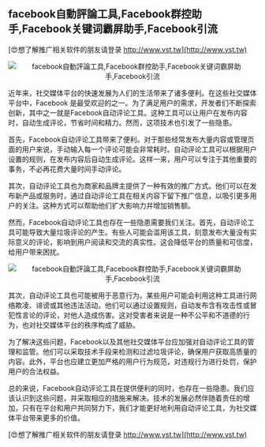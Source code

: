 ## **facebook自動評論工具,Facebook群控助手,Facebook关键词霸屏助手,Facebook引流**

[😍想了解推广相关软件的朋友请登录 http://www.vst.tw](http://www.vst.tw)

 <center><img src="https://vst.tw/MP4/tuiguang/png/0.png" alt="facebook自動評論工具,Facebook群控助手,Facebook关键词霸屏助手,Facebook引流"></center>

近年来，社交媒体平台的快速发展为人们的生活带来了诸多便利。在这些社交媒体平台中，Facebook 是最受欢迎的之一。为了满足用户的需求，开发者们不断探索创新，其中之一就是Facebook自动评论工具。这种工具可以让用户在发布内容时，自动生成评论，节省时间和精力。然而，这项技术也引发了一些隐患。

首先，Facebook自动评论工具带来了便利。对于那些经常发布大量内容或管理页面的用户来说，手动输入每一个评论可能会非常耗时。自动评论工具可以根据用户设置的规则，在发布内容后自动生成评论。这样一来，用户可以专注于其他重要的事务，不必再花费大量时间手动评论。

其次，自动评论工具也为商家和品牌主提供了一种有效的推广方式。他们可以在发布新产品或服务时，通过自动评论工具在相关内容下留下推广信息，以吸引更多用户的关注。这种方式可以帮助他们扩大影响力并增加销售额。

然而，Facebook自动评论工具也存在一些隐患需要我们关注。首先，自动评论工具可能导致大量垃圾评论的产生。有些人可能会滥用该工具，刻意发布大量没有实际意义的评论，影响到用户阅读和交流的真实性。这会降低平台的质量和可信度，给用户带来困扰。

 <center><img src="https://vst.tw/MP4/tuiguang/png/1.png" alt="facebook自動評論工具,Facebook群控助手,Facebook关键词霸屏助手,Facebook引流"></center>

其次，自动评论工具也可能被用于恶意行为。某些用户可能会利用这种工具进行网络欺凌、诽谤或其他违法活动。他们可以通过设置规则，自动发布含有攻击性或冒犯性言论的评论，对他人造成伤害。这对受害者来说是一种不公平和不道德的行为，也对社交媒体平台的秩序构成了威胁。

为了解决这些问题，Facebook以及其他社交媒体平台应加强对自动评论工具的管理和监管。他们可以采取技术手段来检测和过滤垃圾评论，确保用户获取高质量的内容。此外，平台也应建立更加严格的用户行为规范，对违规行为进行处罚，保护用户的合法权益。

总的来说，Facebook自动评论工具在提供便利的同时，也存在一些隐患。我们应该认识到这些问题，并采取相应的措施来解决。技术的发展必然伴随着责任的增加，只有在平台和用户共同努力下，我们才能更好地利用自动评论工具，为社交媒体平台带来更多的价值。

[😍想了解推广相关软件的朋友请登录 http://www.vst.tw](http://www.vst.tw)



